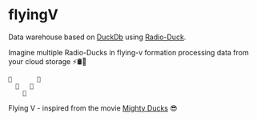 # flyingV
Data warehouse based on [DuckDb](https://duckdb.org/) using [Radio-Duck](https://github.com/jaihind213/radio-duck). 

Imagine multiple Radio-Ducks in flying-v formation processing data from your cloud storage ⚡🛢🦆
```
🦆       🦆
  🦆   🦆
    🦆
```

Flying V - inspired from the movie  [Mighty Ducks](https://duckdb.org/](https://www.youtube.com/watch?v=PqMkMz21KxA)https://www.youtube.com/watch?v=PqMkMz21KxA) 😎
